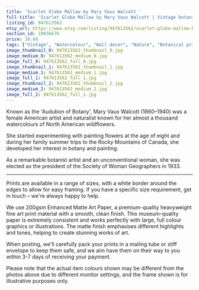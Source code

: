 ```yaml
---
title: 'Scarlet Globe Mallow by Mary Vaux Walcott '
full-title: 'Scarlet Globe Mallow by Mary Vaux Walcott | Vintage botanical watercolour illustration | Home decor | Giclée print'
listing_id: 947613562
etsy_url: https://www.etsy.com/listing/947613562/scarlet-globe-mallow-by-mary-vaux?utm_source=site&utm_medium=api&utm_campaign=api
section_id: 19036676
price: 10.60
tags: ["Vintage", "Watercolour", "Wall decor", "Nature", "Botanical print", "Plant lovers gift", "Plant illustration", "Cottage decor", "Flower art print", "Cottage", "Mary Vaux Walcott", "Botany poster", "Scarlet Globe Mallow"]
image_thumbnail_0: 947613562_thumbnail_0.jpg
image_medium_0: 947613562_medium_0.jpg
image_full_0: 947613562_full_0.jpg
image_thumbnail_1: 947613562_thumbnail_1.jpg
image_medium_1: 947613562_medium_1.jpg
image_full_1: 947613562_full_1.jpg
image_thumbnail_2: 947613562_thumbnail_2.jpg
image_medium_2: 947613562_medium_2.jpg
image_full_2: 947613562_full_2.jpg
---
```

Known as the &#39;Audubon of Botany&#39;, Mary Vaux Walcott (1860–1940) was a female American artist and naturalist known for her almost a thousand watercolours of North American wildflowers. 

She started experimenting with painting flowers at the age of eight and during her family summer trips to the Rocky Mountains of Canada, she developed her interest in botany and painting.

As a remarkable botanist artist and an unconventional woman, she was elected as the president of the Society of Woman Geographers in 1933.

----

Prints are available in a range of sizes, with a white border around the edges to allow for easy framing. If you have a specific size requirement, get in touch – we&#39;re always happy to help.

We use 200gsm Enhanced Matte Art Paper, a premium-quality heavyweight fine art print material with a smooth, clean finish. This museum-quality paper is extremely consistent and works perfectly with large, full colour graphics or illustrations. The matte finish emphasises different highlights and tones, helping to create stunning works of art.

When posting, we&#39;ll carefully pack your prints in a mailing tube or stiff envelope to keep them safe, and we aim have them on their way to you within 3-7 days of receiving your payment.

Please note that the actual item colours shown may be different from the photos above due to different monitor settings, and the frame shown is for illustrative purposes only.
